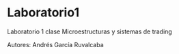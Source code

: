 # Laboratorio1
Laboratorio 1 clase Microestructuras y sistemas de trading

Autores:
Andrés García Ruvalcaba